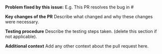 **Problem fixed by this issue:**
E.g. This PR resolves the bug in #<number>

**Key changes of the PR**
Describe what changed and why these changes were necessary.

**Testing procedure**
Describe the testing steps taken. (delete this section if not applicable).

**Additional context**
Add any other context about the pull request here.
